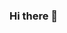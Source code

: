 ### Hi there 👋

<!--
**Shreya-Mamadapur/Shreya-Mamadapur** is a ✨ _special_ ✨ repository because its `README.md` (this file) appears on your GitHub profile.

Here are some ideas to get you started:

- 🔭 I’m currently studying post-grad in Embedded Systems
- 🌱 I’m currently learning to code/script in C/C++, Matlab, Bash
- 💬 Ask me about Embedded Hardware designing
- 😄 Pronouns: She/Her
- ⚡ Fun fact: I play TT and Badminton
-->
